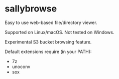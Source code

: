 # sallybrowse

Easy to use web-based file/directory viewer.

Supported on Linux/macOS. Not tested on Windows.

Experimental S3 bucket browsing feature.

Default extensions require (in your PATH):
* 7z
* unoconv
* sox
